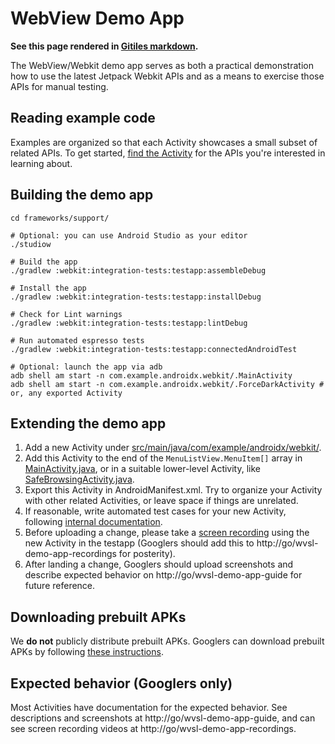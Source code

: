 # WebView Demo App

**See this page rendered in [Gitiles
markdown](https://android.googlesource.com/platform/frameworks/support/+/androidx-main/webkit/integration-tests/testapp/README.md).**

The WebView/Webkit demo app serves as both a practical demonstration how to use
the latest Jetpack Webkit APIs and as a means to exercise those APIs for manual
testing.

## Reading example code

Examples are organized so that each Activity showcases a small subset of related
APIs. To get started, [find the
Activity](https://cs.android.com/androidx/platform/frameworks/support/+/androidx-main:webkit/integration-tests/testapp/src/main/java/com/example/androidx/webkit/)
for the APIs you're interested in learning about.

## Building the demo app

```shell
cd frameworks/support/

# Optional: you can use Android Studio as your editor
./studiow

# Build the app
./gradlew :webkit:integration-tests:testapp:assembleDebug

# Install the app
./gradlew :webkit:integration-tests:testapp:installDebug

# Check for Lint warnings
./gradlew :webkit:integration-tests:testapp:lintDebug

# Run automated espresso tests
./gradlew :webkit:integration-tests:testapp:connectedAndroidTest

# Optional: launch the app via adb
adb shell am start -n com.example.androidx.webkit/.MainActivity
adb shell am start -n com.example.androidx.webkit/.ForceDarkActivity # or, any exported Activity
```

## Extending the demo app

1. Add a new Activity under
   [src/main/java/com/example/androidx/webkit/](src/main/java/com/example/androidx/webkit/).
1. Add this Activity to the end of the `MenuListView.MenuItem[]` array in
   [MainActivity.java](src/main/java/com/example/androidx/webkit/MainActivity.java),
   or in a suitable lower-level Activity, like
   [SafeBrowsingActivity.java](src/main/java/com/example/androidx/webkit/SafeBrowsingActivity.java).
1. Export this Activity in AndroidManifest.xml. Try to organize your Activity
   with other related Activities, or leave space if things are unrelated.
1. If reasonable, write automated test cases for your new Activity, following
   [internal
   documentation](https://docs.google.com/document/d/1dKmNuGiwlJcd-NkIBLK_1RCJCY588usxP0Uw3kOaLWk/edit?usp=sharing).
1. Before uploading a change, please take a [screen
   recording](https://developer.android.com/studio/command-line/adb#screenrecord)
   using the new Activity in the testapp (Googlers should add this to
   http://go/wvsl-demo-app-recordings for posterity).
1. After landing a change, Googlers should upload screenshots and describe
   expected behavior on http://go/wvsl-demo-app-guide for future reference.

## Downloading prebuilt APKs

We **do not** publicly distribute prebuilt APKs. Googlers can download prebuilt
APKs by following [these
instructions](https://docs.google.com/document/d/1K_uOjyTn_UldZP1YxmvCEYXibDn2YB-S_76r3Y-z0bg/edit?usp=sharing).

## Expected behavior (Googlers only)

Most Activities have documentation for the expected behavior. See descriptions
and screenshots at http://go/wvsl-demo-app-guide, and can see screen recording
videos at http://go/wvsl-demo-app-recordings.
